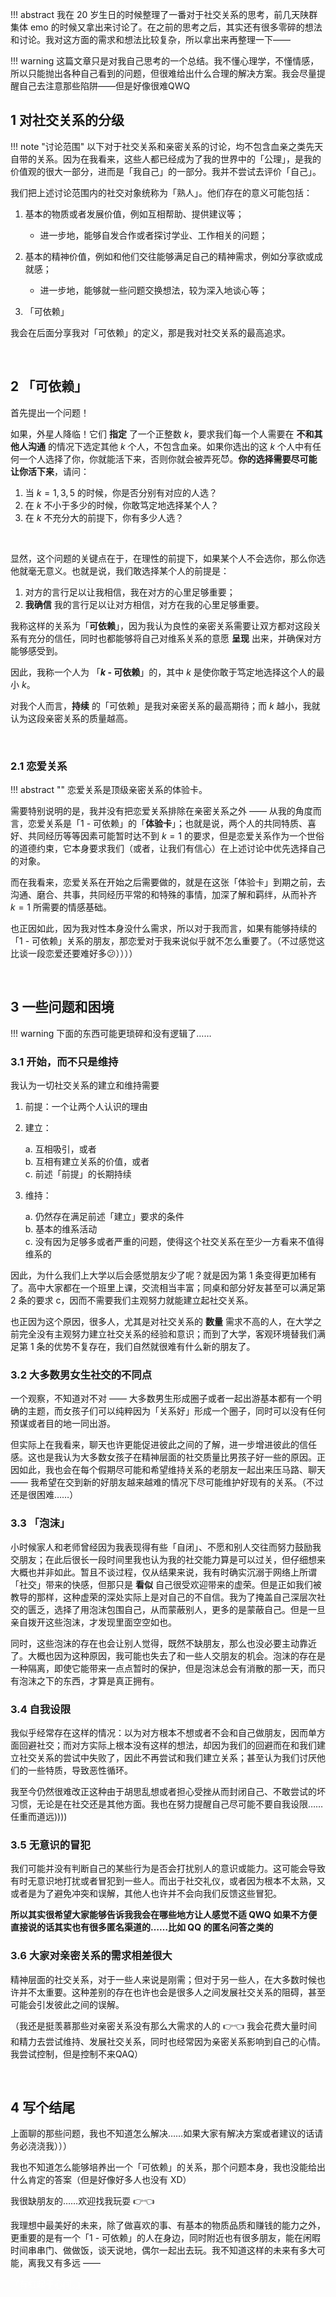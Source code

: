 !!! abstract
    我在 20 岁生日的时候整理了一番对于社交关系的思考，前几天陕群集体 emo 的时候又拿出来讨论了。在之前的思考之后，其实还有很多零碎的想法和讨论。我对这方面的需求和想法比较复杂，所以拿出来再整理一下——

!!! warning
    这篇文章只是对我自己思考的一个总结。我不懂心理学，不懂情感，所以只能抛出各种自己看到的问题，但很难给出什么合理的解决方案。我会尽量提醒自己去注意那些陷阱——但是好像很难QWQ

## 1 对社交关系的分级

!!! note "讨论范围"
    以下对于社交关系和亲密关系的讨论，均不包含血亲之类先天自带的关系。因为在我看来，这些人都已经成为了我的世界中的「公理」，是我的价值观的很大一部分，进而是「我自己」的一部分。我并不尝试去评价「自己」。

我们把上述讨论范围内的社交对象统称为「熟人」。他们存在的意义可能包括：

1. 基本的物质或者发展价值，例如互相帮助、提供建议等；

    - 进一步地，能够自发合作或者探讨学业、工作相关的问题；

2. 基本的精神价值，例如和他们交往能够满足自己的精神需求，例如分享欲或成就感；

    - 进一步地，能够就一些问题交换想法，较为深入地谈心等；

3. 「可依赖」

我会在后面分享我对「可依赖」的定义，那是我对社交关系的最高追求。

<br/>

## 2 「可依赖」

首先提出一个问题！

如果，外星人降临！它们 **指定** 了一个正整数 $k$，要求我们每一个人需要在 **不和其他人沟通** 的情况下选定其他 $k$ 个人，不包含血亲。如果你选出的这 $k$ 个人中有任何一个人选择了你，你就能活下来，否则你就会被弄死😈。**你的选择需要尽可能让你活下来**，请问：

1. 当 $k = 1, 3, 5$ 的时候，你是否分别有对应的人选？
2. 在 $k$ 不小于多少的时候，你敢笃定地选择某个人？
3. 在 $k$ 不充分大的前提下，你有多少人选？

<br/>

显然，这个问题的关键点在于，在理性的前提下，如果某个人不会选你，那么你选他就毫无意义。也就是说，我们敢选择某个人的前提是：

1. 对方的言行足以让我相信，我在对方的心里足够重要；
2. **我确信** 我的言行足以让对方相信，对方在我的心里足够重要。

我称这样的关系为「**可依赖**」，因为我认为良性的亲密关系需要让双方都对这段关系有充分的信任，同时也都能够将自己对维系关系的意愿 **呈现** 出来，并确保对方能够感受到。

因此，我称一个人为 「**$k$ - 可依赖**」的，其中 $k$ 是使你敢于笃定地选择这个人的最小 $k$。

对我个人而言，**持续** 的「可依赖」是我对亲密关系的最高期待；而 $k$ 越小，我就认为这段亲密关系的质量越高。

<br/>

### 2.1 恋爱关系

!!! abstract ""
    恋爱关系是顶级亲密关系的体验卡。

需要特别说明的是，我并没有把恋爱关系排除在亲密关系之外 —— 从我的角度而言，恋爱关系是「$1$ - 可依赖」的「**体验卡**」；也就是说，两个人的共同特质、喜好、共同经历等等因素可能暂时达不到 $k = 1$ 的要求，但是恋爱关系作为一个世俗的道德约束，它本身要求我们（或者，让我们有信心）在上述讨论中优先选择自己的对象。

而在我看来，恋爱关系在开始之后需要做的，就是在这张「体验卡」到期之前，去沟通、磨合、共事，共同经历平常的和特殊的事情，加深了解和羁绊，从而补齐 $k = 1$ 所需要的情感基础。

也正因如此，因为我对性本身没什么需求，所以对于我而言，如果有能够持续的「$1$ - 可依赖」关系的朋友，那恋爱对于我来说似乎就不怎么重要了。（不过感觉这比谈一段恋爱还要难好多😕））））

<br/>

## 3 一些问题和困境

!!! warning
    下面的东西可能更琐碎和没有逻辑了……

### 3.1 开始，而不只是维持

我认为一切社交关系的建立和维持需要

1. 前提：一个让两个人认识的理由

2. 建立：

    a. 互相吸引，或者  
    b. 互相有建立关系的价值，或者   
    c. 前述「前提」的长期持续

3. 维持：

    a. 仍然存在满足前述「建立」要求的条件  
    b. 基本的维系活动  
    c. 没有因为足够多或者严重的问题，使得这个社交关系在至少一方看来不值得维系的

因此，为什么我们上大学以后会感觉朋友少了呢？就是因为第 1 条变得更加稀有了。高中大家都在一个班里上课，交流相当丰富；同桌和部分好友甚至可以满足第 2 条的要求 c，因而不需要我们主观努力就能建立起社交关系。

也正因为这个原因，很多人，尤其是对社交关系的 **数量** 需求不高的人，在大学之前完全没有主观努力建立社交关系的经验和意识；而到了大学，客观环境替我们满足第 1 条的优势不复存在，我们自然就很难有什么新的朋友了。 


### 3.2 大多数男女生社交的不同点

一个观察，不知道对不对 —— 大多数男生形成圈子或者一起出游基本都有一个明确的主题，而女孩子们可以纯粹因为「关系好」形成一个圈子，同时可以没有任何预谋或者目的地一同出游。

但实际上在我看来，聊天也许更能促进彼此之间的了解，进一步增进彼此的信任感。这也是我认为大多数女孩子在精神层面的社交质量比男孩子好一些的原因。正因如此，我也会在每个假期尽可能和希望维持关系的老朋友一起出来压马路、聊天 —— 我希望在交到新的好朋友越来越难的情况下尽可能维护好现有的关系。（不过还是很困难……）

### 3.3 「泡沫」

小时候家人和老师曾经因为我表现得有些「自闭」、不愿和别人交往而努力鼓励我交朋友；在此后很长一段时间里我也认为我的社交能力算是可以过关，但仔细想来大概也并非如此。暂且不谈过程，仅从结果来说，我有时确实沉溺于网络上所谓「社交」带来的快感，但那只是 **看似** 自己很受欢迎带来的虚荣。但是正如我们被教导的那样，这种虚荣的深处实际上是对自己的不自信。我为了掩盖自己深层次社交的匮乏，选择了用泡沫包围自己，从而蒙蔽别人，更多的是蒙蔽自己。但是一旦亲自拨开这些泡沫，才发现里面空空如也。

同时，这些泡沫的存在也会让别人觉得，既然不缺朋友，那么也没必要主动靠近了。大概也因为这种原因，我可能也失去了和一些人交朋友的机会。泡沫的存在是一种隔离，即使它能带来一点点暂时的保护，但是泡沫总会有消散的那一天，而只有泡沫之下的东西，才算是真正拥有。

### 3.4 自我设限

我似乎经常存在这样的情况：以为对方根本不想或者不会和自己做朋友，因而单方面回避社交；而对方实际上根本没有这样的想法，却因为我们的回避而在和我们建立社交关系的尝试中失败了，因此不再尝试和我们建立关系；甚至认为我们讨厌他们的一些特质，导致恶性循环。

我至今仍然很难改正这种由于胡思乱想或者担心受挫从而封闭自己、不敢尝试的坏习惯，无论是在社交还是其他方面。我也在努力提醒自己尽可能不要自我设限……任重而道远))))

### 3.5 无意识的冒犯

我们可能并没有判断自己的某些行为是否会打扰别人的意识或能力。这可能会导致有时无意识地打扰或者冒犯到一些人。而出于社交礼仪，或者因为根本不太熟，又或者是为了避免冲突和误解，其他人也许并不会向我们反馈这些冒犯。

**所以其实很希望大家能够告诉我我会在哪些地方让人感觉不适 QWQ 如果不方便直接说的话其实也有很多匿名渠道的……比如 QQ 的匿名问答之类的**

### 3.6 大家对亲密关系的需求相差很大

精神层面的社交关系，对于一些人来说是刚需；但对于另一些人，在大多数时候也许并不太重要。这种差别的存在也许也会是很多人之间发展社交关系的阻碍，甚至可能会引发彼此之间的误解。

（我还是挺羡慕那些对亲密关系没有那么大需求的人的 👉👈 我会花费大量时间和精力去尝试维持、发展社交关系，同时也经常因为亲密关系影响到自己的心情。我尝试控制，但是控制不来QAQ）

<br/>

## 4 写个结尾

上面聊的那些问题，我也不知道怎么解决……如果大家有解决方案或者建议的话请务必浇浇我）））

我也不知道怎么能够培养出一个「可依赖」的关系，那个问题本身，我也没能给出什么肯定的答案（但是好像好多人也没有 XD）

我很缺朋友的……欢迎找我玩耍 👉👈 

我理想中最美好的未来，除了做喜欢的事、有基本的物质品质和赚钱的能力之外，更重要的是有一个「$1$ - 可依赖」的人在身边，同时附近也有很多朋友，能在闲暇时间串串门、做做饭，谈天说地，偶尔一起出去玩。我不知道这样的未来有多大可能，离我又有多远 ——

<font color="white">『有虹起于心间。』</font>
